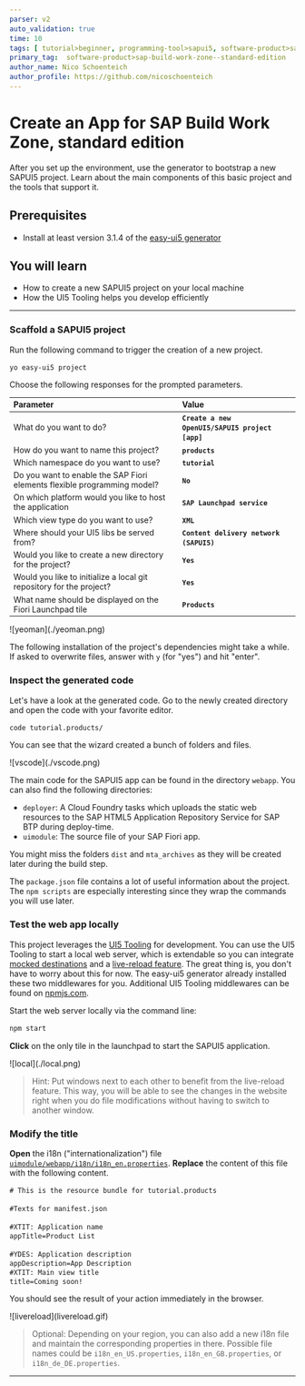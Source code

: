 ```yaml
---
parser: v2
auto_validation: true
time: 10
tags: [ tutorial>beginner, programming-tool>sapui5, software-product>sap-fiori, topic>user-interface, programming-tool>html5, topic>cloud, tutorial>free-tier]
primary_tag:  software-product>sap-build-work-zone--standard-edition
author_name: Nico Schoenteich
author_profile: https://github.com/nicoschoenteich
---
```


# Create an App for SAP Build Work Zone, standard edition
<!-- description --> After you set up the environment, use the generator to bootstrap a new SAPUI5 project. Learn about the main components of this basic project and the tools that support it.

## Prerequisites
 - Install at least version 3.1.4 of the [easy-ui5 generator](cp-cf-sapui5-local-setup)

## You will learn
  - How to create a new SAPUI5 project on your local machine
  - How the UI5 Tooling helps you develop efficiently


---


### Scaffold a SAPUI5 project

Run the following command to trigger the creation of a new project.
```Terminal
yo easy-ui5 project
```


Choose the following responses for the prompted parameters.


|  Parameter     | Value
|  :------------- | :-------------
|  What do you want to do?          | **`Create a new OpenUI5/SAPUI5 project [app]`**
|  How do you want to name this project?          | **`products`**
|  Which namespace do you want to use?    | **`tutorial`**
|  Do you want to enable the SAP Fiori elements flexible programming model?    | **`No`**
|  On which platform would you like to host the application | **`SAP Launchpad service`**
|  Which view type do you want to use? | **`XML`**
|  Where should your UI5 libs be served from?            | **`Content delivery network (SAPUI5)`**
|  Would you like to create a new directory for the project?    | **`Yes`**
|  Would you like to initialize a local git repository for the project?    | **`Yes`**
|  What name should be displayed on the Fiori Launchpad tile| **`Products`**


  <!-- border -->![yeoman](./yeoman.png)

The following installation of the project's dependencies might take a while. If asked to overwrite files, answer with `y` (for "yes") and hit "enter".


### Inspect the generated code


Let's have a look at the generated code. Go to the newly created directory and open the code with your favorite editor.

```Bash
code tutorial.products/
```

You can see that the wizard created a bunch of folders and files.

<!-- border -->![vscode](./vscode.png)

The main code for the SAPUI5 app can be found in the directory `webapp`. You can also find the following directories:

- `deployer`: A Cloud Foundry tasks which uploads the static web resources to the 
SAP HTML5 Application Repository Service for SAP BTP during deploy-time.
- `uimodule`: The source file of your SAP Fiori app.

You might miss the folders `dist` and `mta_archives` as they will be created later during the build step.

The `package.json` file contains a lot of useful information about the project. The `npm scripts` are especially interesting since they wrap the commands you will use later.

### Test the web app locally


This project leverages the [UI5 Tooling](https://github.com/SAP/ui5-tooling) for development. You can use the UI5 Tooling to start a local web server, which is extendable so you can integrate [mocked destinations](https://www.npmjs.com/package/ui5-middleware-cfdestination) and a [live-reload feature](https://www.npmjs.com/package/ui5-middleware-livereload). The great thing is, you don't have to worry about this for now. The easy-ui5 generator already installed these two middlewares for you. Additional UI5 Tooling middlewares can be found on [npmjs.com](https://www.npmjs.com/search?q=ui5-middleware).

Start the web server locally via the command line:

```Bash
npm start
```

**Click** on the only tile in the launchpad to start the SAPUI5 application.

<!-- border -->![local](./local.png)


> Hint: Put windows next to each other to benefit from the live-reload feature. This way, you will be able to see the changes in the website right when you do file modifications without having to switch to another window.

### Modify the title

**Open** the i18n ("internationalization") file [`uimodule/webapp/i18n/i18n_en.properties`](https://sapui5.hana.ondemand.com/#/topic/91f217c46f4d1014b6dd926db0e91070). **Replace** the content of this file with the following content.
```TEXT [6,9,11]
# This is the resource bundle for tutorial.products

#Texts for manifest.json

#XTIT: Application name
appTitle=Product List

#YDES: Application description
appDescription=App Description
#XTIT: Main view title
title=Coming soon!
```

You should see the result of your action immediately in the browser.

<!-- border -->![livereload](livereload.gif)

> Optional: Depending on your region, you can also add a new i18n file and maintain the corresponding properties in there. Possible file names could be `i18n_en_US.properties`, `i18n_en_GB.properties`, or `i18n_de_DE.properties`.




---
